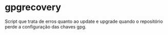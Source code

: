 # gpgrecovery
Script que trata de erros quanto ao update e upgrade quando o repositório perde a configuração das chaves gpg.
